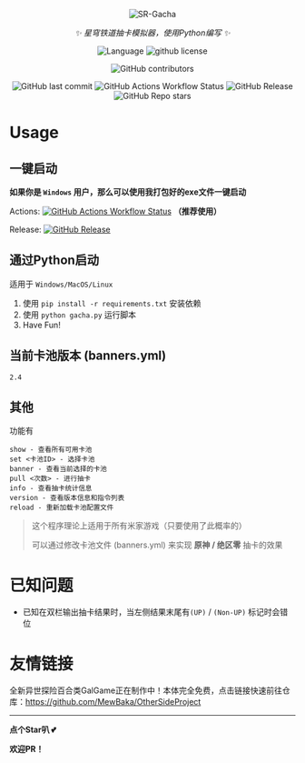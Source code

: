 <div align=center>

![SR-Gacha](https://socialify.git.ci/qiusyan-projects/SR-Gacha/image?description=1&font=Jost&forks=1&issues=1&language=1&logo=https%3A%2F%2Favatars.githubusercontent.com%2Fu%2F175322378%3Fv%3D4&name=1&owner=1&pattern=Circuit%20Board&pulls=1&stargazers=1&theme=Auto)

_✨ 星穹铁道抽卡模拟器，使用Python编写 ✨_

![Language](https://img.shields.io/badge/language-python-blue)
![github license](https://img.shields.io/github/license/qiusyan-projects/SR-Gacha)

![GitHub contributors](https://img.shields.io/github/contributors/qiusyan-projects/SR-Gacha)
<!-- ![GitHub commit activity](https://img.shields.io/github/commit-activity/w/qiusyan-projects/SR-Gacha) -->
![GitHub last commit](https://img.shields.io/github/last-commit/qiusyan-projects/SR-Gacha)
![GitHub Actions Workflow Status](https://img.shields.io/github/actions/workflow/status/qiusyan-projects/SR-Gacha/main.yml)
![GitHub Release](https://img.shields.io/github/v/release/qiusyan-projects/SR-Gacha)
![GitHub Repo stars](https://img.shields.io/github/stars/qiusyan-projects/SR-Gacha)


</div>

# Usage

## 一键启动

**如果你是 `Windows` 用户，那么可以使用我打包好的exe文件一键启动**

Actions:  [![GitHub Actions Workflow Status](https://img.shields.io/github/actions/workflow/status/qiusyan-projects/SR-Gacha/main.yml)](https://nightly.link/qiusyan-projects/SR-Gacha/workflows/main/main/gacha.zip) **（推荐使用）**

Release:  [![GitHub Release](https://img.shields.io/github/v/release/qiusyan-projects/SR-Gacha)](https://github.com/qiusyan-projects/SR-Gacha/releases)  

## 通过Python启动

适用于 `Windows/MacOS/Linux` 

1. 使用 `pip install -r requirements.txt` 安装依赖
2. 使用 `python gacha.py` 运行脚本
3. Have Fun!

## 当前卡池版本 (banners.yml)

`2.4`

## 其他

功能有

```
show - 查看所有可用卡池
set <卡池ID> - 选择卡池
banner - 查看当前选择的卡池
pull <次数> - 进行抽卡
info - 查看抽卡统计信息
version - 查看版本信息和指令列表
reload - 重新加载卡池配置文件
```

> 这个程序理论上适用于所有米家游戏（只要使用了此概率的）
>
> 可以通过修改卡池文件 (banners.yml) 来实现 **原神 / 绝区零** 抽卡的效果



# 已知问题

- 已知在双栏输出抽卡结果时，当左侧结果末尾有`(UP)` / `(Non-UP)` 标记时会错位



# 友情链接
全新异世探险百合类GalGame正在制作中！本体完全免费，点击链接快速前往仓库：https://github.com/MewBaka/OtherSideProject

***

**点个Star叭 💕**

**欢迎PR！**
